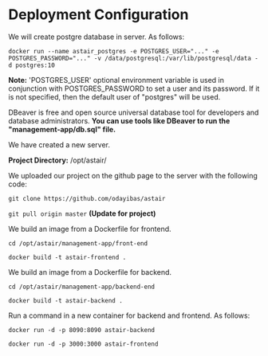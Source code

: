 # Deployment Configuration

We will create postgre database in server. As follows:

`docker run --name astair_postgres -e POSTGRES_USER="..." -e POSTGRES_PASSWORD="..." -v /data/postgresql:/var/lib/postgresql/data -d postgres:10`

**Note:** 'POSTGRES\_USER' optional environment variable is used in conjunction with POSTGRES\_PASSWORD to set a user and its password. If it is not specified, then the default user of "postgres" will be used.

DBeaver is free and open source universal database tool for developers and database administrators. **You can use tools like DBeaver to run the "management-app/db.sql" file.**

We have created a new server.

**Project Directory:** /opt/astair/

We uploaded our project on the github page to the server with the following code:

`git clone https://github.com/odayibas/astair`

`git pull origin master` **(Update for project)**

We build an image from a Dockerfile for frontend.

`cd /opt/astair/management-app/front-end`

`docker build -t astair-frontend .`

We build an image from a Dockerfile for backend.

`cd /opt/astair/management-app/backend-end`

`docker build -t astair-backend .`

Run a command in a new container for backend and frontend. As follows:

`docker run -d -p 8090:8090 astair-backend`

`docker run -d -p 3000:3000 astair-frontend`
